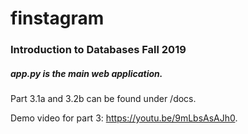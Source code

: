 # finstagram
### Introduction to Databases Fall 2019

##### app.py is the main web application.

Part 3.1a and 3.2b can be found under /docs. 

Demo video for part 3: https://youtu.be/9mLbsAsAJh0.
